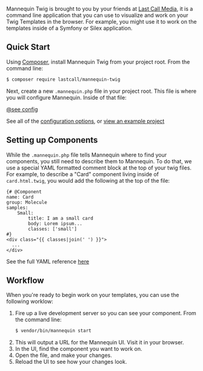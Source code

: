 Mannequin Twig is brought to you by your friends at [Last Call Media](https://www.lastcallmedia.com), it is a command line application that you can use to visualize and work on your Twig Templates in the browser. For example, you might use it to work on the templates inside of a Symfony or Silex application.

Quick Start
-----------
Using [Composer](https://getcomposer.org/doc/00-intro.md), install Mannequin Twig from your project root.  From the command line:
```bash
$ composer require lastcall/mannequin-twig
```
Next, create a new `.mannequin.php` file in your project root.  This file is where you will configure Mannequin.  Inside of that file:

[@see config](demo/.mannequin.php#L23-50)

See all of the [configuration options](docs/configuration.md), or [view an example project](demo/)


Setting up Components
---------------------
While the `.mannequin.php` file tells Mannequin where to find your components, you still need to describe them to Mannequin.  To do that, we use a special YAML formatted comment block at the top of your twig files. For example, to describe a "Card" component living inside of `card.html.twig`, you would add the following at the top of the file:
```twig
{# @Component
name: Card
group: Molecule
samples:
    Small:
        title: I am a small card
        body: Lorem ipsum...
        classes: ['small']
#}
<div class="{{ classes|join(' ') }}">
  ... 
</div>
```
See the full YAML reference [here](docs/components.md)


Workflow
--------

When you're ready to begin work on your templates, you can use the following worklow:

1. Fire up a live development server so you can see your component.  From the command line:
    ```bash
    $ vendor/bin/mannequin start
    ```
2. This will output a URL for the Mannequin UI.  Visit it in your browser.
3. In the UI, find the component you want to work on.
4. Open the file, and make your changes.
5. Reload the UI to see how your changes look.

